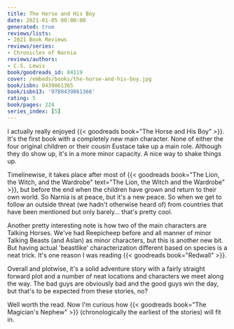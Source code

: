 ```yaml
---
title: The Horse and His Boy
date: 2021-01-05 00:00:00
generated: true
reviews/lists:
- 2021 Book Reviews
reviews/series:
- Chronicles of Narnia
reviews/authors:
- C.S. Lewis
book/goodreads_id: 84119
cover: /embeds/books/the-horse-and-his-boy.jpg
book/isbn: 0439861365
book/isbn13: '9780439861366'
rating: 5
book/pages: 224
series_index: [5]
---
```

I actually really enjoyed {{< goodreads book="The Horse and His Boy" >}}. It's the first book with a completely new main character. None of either the four original children or their cousin Eustace take up a main role. Although they do show up, it's in a more minor capacity. A nice way to shake things up.  

Timelinewise, it takes place after most of {{< goodreads book="The Lion, the Witch, and the Wardrobe" text="The Lion, the Witch and the Wardrobe" >}}, but before the end when the children have grown and return to their own world. So Narnia is at peace, but it's a new peace. So when we get to follow an outside threat (we hadn't otherwise heard of) from countries that have been mentioned but only barely... that's pretty cool.  

<!--more-->

Another pretty interesting note is how two of the main characters are Talking Horses. We've had Reepicheep before and all manner of minor Talking Beasts (and Aslan) as minor characters, but this is another new bit. But having actual 'beastlike' characterization different based on species is a neat trick. It's one reason I was reading {{< goodreads book="Redwall" >}}.  

Overall and plotwise, it's a solid adventure story with a fairly straight forward plot and a number of neat locations and characters we meet along the way. The bad guys are obviously bad and the good guys win the day, but that's to be expected from these stories, no?  

Well worth the read. Now I'm curious how {{< goodreads book="The Magician's Nephew" >}} (chronologically the earliest of the stories) will fit in.